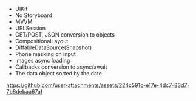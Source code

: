 - UIKit
- No Storyboard 
- MVVM
- URLSession
- GET/POST, JSON conversion to objects
- CompositionalLayout
- DiffableDataSource(Snapshot)
- Phone masking on input
- Images async loading
- Callbacks conversion to async/await
- The data object sorted by the date

https://github.com/user-attachments/assets/224c591c-e17e-4dc7-83d7-7b8debaa67af

